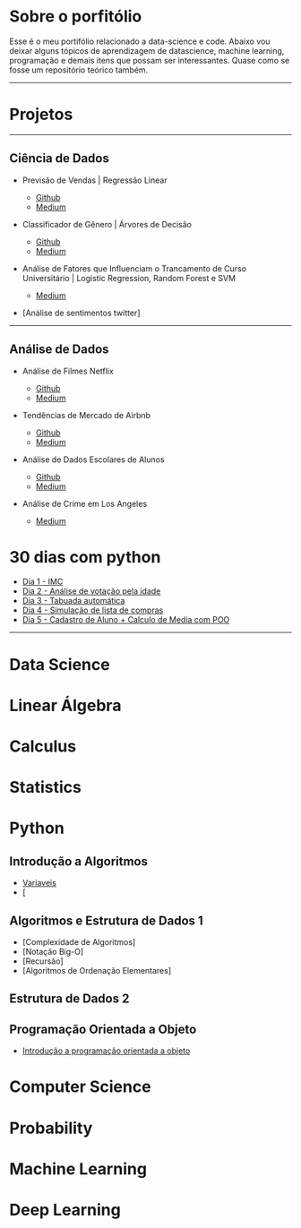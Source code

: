 # Sobre o porfitólio 
Esse é o meu portifólio relacionado a data-science e code. Abaixo vou deixar alguns tópicos de aprendizagem de datascience, machine learning, programação e demais itens que possam ser interessantes. Quase como se fosse um repositório teórico também. 

---
# Projetos

---
## Ciência de Dados

- Previsão de Vendas | Regressão Linear
  - [Github](https://github.com/httpmarin2s/Data_Science_With_Python/tree/main/Projeto%3A%20Previs%C3%A3o%20de%20Vendas)
  - [Medium](https://medium.com/@marianna.ferreira.silva0304/projeto-de-previs%C3%A3o-de-vendas-regress%C3%A3o-linear-fc3410d7e00e)

- Classificador de Gênero | Árvores de Decisão
  - [Github](https://github.com/httpmarin2s/data-science-projects/tree/main/projeto-1-classificador-de-genero)
  - [Medium]()

 - Análise de Fatores que Influenciam o Trancamento de Curso Universitário | Logistic Regression, Random Forest e SVM
   - [Medium](https://medium.com/@marianna.ferreira.silva0304/an%C3%A1lise-de-fatores-que-influenciam-o-trancamento-de-curso-universit%C3%A1rio-3fa9a7b55309)

 
- [Análise de sentimentos twitter]

---
## Análise de Dados
- Análise de Filmes Netflix
  - [Github](https://github.com/httpmarin2s/Data_Science_With_Python/tree/main/PROJECT%3A%20INVESTIGATING%20NETFLIX%20MOVIES%20)
  - [Medium](https://medium.com/@marianna.ferreira.silva0304/primeiro-projeto-do-m%C3%B3dulo-datacamp-an%C3%A1lise-de-filmes-da-netflix-com-pandas-be49ae0806cc)

- Tendências de Mercado de Airbnb
   - [Github](https://github.com/httpmarin2s/Data_Science_With_Python/tree/main/Project%3A%20Exploring%20Airbnb%20Market%20Trends)
   - [Medium](https://medium.com/@marianna.ferreira.silva0304/exploring-airbnb-market-trends-6e8a3be69610)

- Análise de Dados Escolares de Alunos
  - [Github](https://github.com/httpmarin2s/Data_Science_With_Python/tree/main/Project%3A%20Exploring%20NYC%20Public%20School%20Test%20Result%20Scores)
  - [Medium](https://medium.com/@marianna.ferreira.silva0304/explorando-resultados-escolares-de-new-york-city-b05dcac9af05) 
 
- Análise de Crime em Los Angeles
  - [Medium](https://medium.com/@marianna.ferreira.silva0304/projeto-an%C3%A1lise-de-crime-em-los-angeles-b1ff14df4a8a) 
 

# 30 dias com python 
- [Dia 1 - IMC](https://github.com/httpmarin2s/data-science-projects/blob/main/30-days-of-code/da1.py)
- [Dia 2 - Análise de votação pela idade](https://github.com/httpmarin2s/data-science-projects/blob/main/30-days-of-code/da2.py)
- [Dia 3 - Tabuada automática](https://github.com/httpmarin2s/data-science-projects/blob/main/30-days-of-code/da3.py)
- [Dia 4 - Simulação de lista de compras](https://github.com/httpmarin2s/data-science-projects/blob/main/30-days-of-code/da4.py)
- [Dia 5 - Cadastro de Aluno + Calculo de Media com POO](https://github.com/httpmarin2s/data-science-projects/blob/main/30-days-of-code/da5.py)

---
# Data Science

# Linear Álgebra 


# Calculus 


# Statistics 


# Python
## Introdução a Algoritmos
- [Variaveis](https://github.com/httpmarin2s/data-science-projects/blob/main/anota%C3%A7%C3%B5es%20/code%20/algoritmo-e-logica-de-programacao-variaveis)
- [

## Algoritmos e Estrutura de Dados 1 
- [Complexidade de Algoritmos]
- [Notação Big-O]
- [Recursão]
- [Algoritmos de Ordenação Elementares]
  
## Estrutura de Dados 2
## Programação Orientada a Objeto
- [Introdução a programação orientada a objeto](https://github.com/httpmarin2s/data-science-projects/blob/main/anota%C3%A7%C3%B5es%20/code%20/programacao-orientada-a-objeto.md)

# Computer Science 


# Probability 


# Machine Learning 


# Deep Learning
